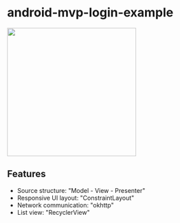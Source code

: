 # android-mvp-login-example

<img src="https://github.com/hung-nb/android-mvp-login-example/blob/master/Screen%20Shot%202019-04-12%20at%2011.45.37%20am.png" width="300"/>

## Features
 - Source structure: "Model - View - Presenter"
 - Responsive UI layout: "ConstraintLayout"
 - Network communication: "okhttp"
 - List view: "RecyclerView"

